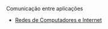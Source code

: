 Comunicação entre aplicações

- [Redes de Computadores e Internet](/comunicacao-entre-aplicacoes/redes-internet)
